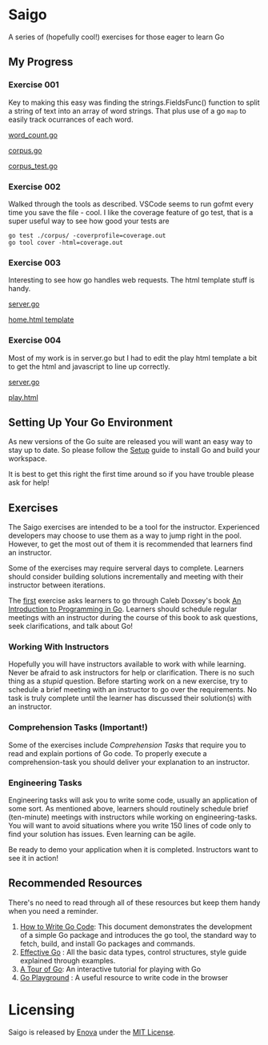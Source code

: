 # Saigo
A series of (hopefully cool!) exercises for those eager to learn Go

## My Progress

### Exercise 001
Key to making this easy was finding the strings.FieldsFunc() function to split a string of text into an array of word strings. That plus use of a go `map` to easily track ocurrances of each word. 

[word_count.go](exercise-001-corpus/word_count.go)

[corpus.go](exercise-001-corpus/corpus/corpus.go)

[corpus_test.go](exercise-001-corpus/corpus/corpus_test.go)

### Exercise 002
Walked through the tools as described. VSCode seems to run gofmt every time you save the file - cool. 
I like the coverage feature of go test, that is a super useful way to see how good your tests are

```
go test ./corpus/ -coverprofile=coverage.out
go tool cover -html=coverage.out
```

### Exercise 003
Interesting to see how go handles web requests. The html template stuff is handy. 

[server.go](exercise-003-web/exercise-workspace/server.go)

[home.html template](exercise-003-web/exercise-workspace/home.html)

### Exercise 004
Most of my work is in server.go but I had to edit the play html template a bit to get the html and javascript to line up correctly. 

[server.go](exercise-004-cars/exhibit-a/server.go)

[play.html](exercise-004-cars/templates/play.html)


## Setting Up Your Go Environment

As new versions of the Go suite are released you will want an
easy way to stay up to date. So please follow the [Setup](setup-environment.md)
guide to install Go and build your workspace.

It is best to get this right the first time around so if you have
trouble please ask for help!


## Exercises

The Saigo exercises are intended to be a tool for the instructor. Experienced developers may choose
to use them as a way to jump right in the pool. However, to get the most out of them it is recommended that
learners find an instructor.

Some of the exercises may require serveral days to complete. Learners should consider building solutions incrementally and meeting with their instructor between iterations. 

The [first](https://github.com/enova/saigo/tree/master/exercise-000-prep) exercise asks learners to go through Caleb
Doxsey's book [An Introduction to Programming in Go](https://www.golang-book.com/books/intro). Learners should schedule regular
meetings with an instructor during the course of this book to ask questions, seek clarifications, and talk about Go!

### Working With Instructors

Hopefully you will have instructors available to work with while learning. Never be
afraid to ask instructors for help or clarification. There is no such thing as a _stupid_ question.
Before starting work on a new exercise, try to schedule a brief meeting with an instructor to go over the requirements.
No task is truly complete until the learner has discussed their solution(s) with an instructor.

### Comprehension Tasks (Important!)

Some of the exercises include _Comprehension Tasks_ that require you to read and explain
portions of Go code. To properly execute a comprehension-task you should deliver your explanation to
an instructor.

### Engineering Tasks

Engineering tasks will ask you to write some code, usually an application of some sort.
As mentioned above, learners should routinely schedule brief (ten-minute) meetings with instructors
while working on engineering-tasks. You will want to avoid situations where you write 150 lines of code
only to find your solution has issues. Even learning can be agile.

Be ready to demo your application when it is completed. Instructors want to see it in action!

## Recommended Resources

There's no need to read through all of these resources but keep them handy when you need a reminder.

  1. [How to Write Go Code](https://golang.org/doc/code.html): This document demonstrates the development of a simple Go package and introduces the go tool, the standard way to fetch, build, and install Go packages and commands.
  2. [Effective Go](https://golang.org/doc/effective_go.html) : All the basic data types, control structures, style guide explained through examples.
  3. [A Tour of Go](https://tour.golang.org/welcome/1): An interactive tutorial for playing with Go
  4. [Go Playground](https://play.golang.org/) : A useful resource to write code in the browser


# Licensing
Saigo is released by [Enova](http://www.enova.com) under the
[MIT License](https://github.com/enova/saigo/blob/master/LICENSE).
